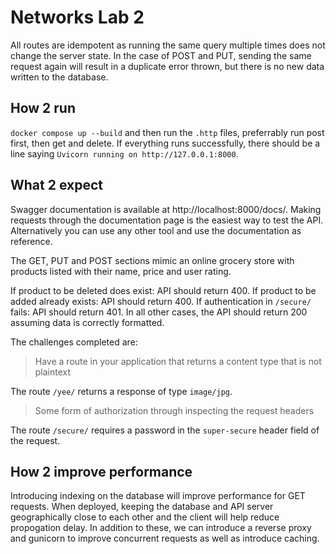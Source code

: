 # Networks Lab 2

All routes are idempotent as running the same query multiple times does not change the server state. In the case of POST and PUT, sending the same request again will result in a duplicate error thrown, but there is no new data written to the database.

## How 2 run

`docker compose up --build` and then run the `.http` files, preferrably run post first, then get and delete.
If everything runs successfully, there should be a line saying `Uvicorn running on http://127.0.0.1:8000`. 

## What 2 expect

Swagger documentation is available at http://localhost:8000/docs/. Making requests through the documentation page is the easiest way to test the API. Alternatively you can use any other tool and use the documentation as reference.

The GET, PUT and POST sections mimic an online grocery store with products listed with their name, price and user rating.

If product to be deleted does exist: API should return 400.
If product to be added already exists: API should return 400.
If authentication in `/secure/` fails: API should return 401.
In all other cases, the API should return 200 assuming data is correctly formatted.

The challenges completed are:
> Have a route in your application that returns a content type that is not plaintext

The route `/yee/` returns a response of type `image/jpg`.

> Some form of authorization through inspecting the request headers

The route `/secure/` requires a password in the `super-secure` header field of the request.

## How 2 improve performance

Introducing indexing on the database will improve performance for GET requests. When deployed, keeping the database and API server geographically close to each other and the client will help reduce propogation delay. In addition to these, we can introduce a reverse proxy and gunicorn to improve concurrent requests as well as introduce caching.